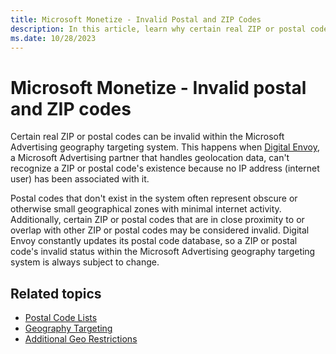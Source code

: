 ```yaml
---
title: Microsoft Monetize - Invalid Postal and ZIP Codes
description: In this article, learn why certain real ZIP or postal codes can be marked as invalid within the Microsoft Advertising geography targeting system.
ms.date: 10/28/2023
---
```


# Microsoft Monetize - Invalid postal and ZIP codes

Certain real ZIP or postal codes can be invalid within the Microsoft Advertising geography targeting system. This happens when [Digital Envoy](https://www.digitalelement.com/), a Microsoft Advertising partner that handles geolocation data, can't recognize a ZIP or postal code's existence because no IP address (internet user) has been associated with it.

Postal codes that don't exist in the system often represent obscure or otherwise small geographical zones with minimal internet activity. Additionally, certain ZIP or postal codes that are in close proximity to or overlap with other ZIP or postal codes may be considered invalid. Digital Envoy constantly updates its postal code database, so a ZIP or postal code's invalid status within the Microsoft Advertising geography targeting system is always subject to change.

## Related topics

- [Postal Code Lists](postal-code-lists.md)
- [Geography Targeting](geography-targeting.md)
- [Additional Geo Restrictions](additional-geo-restrictions-ali.md)
